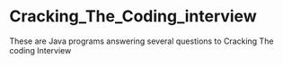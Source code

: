 # Cracking_The_Coding_interview
These are Java programs answering several questions to Cracking The coding Interview
